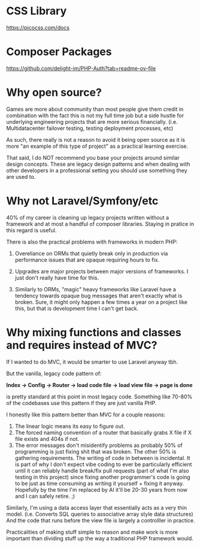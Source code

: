 # CSS Library

https://picocss.com/docs

# Composer Packages

https://github.com/delight-im/PHP-Auth?tab=readme-ov-file


# Why open source?

Games are more about community than most people give them credit in combination with the fact this is not my full time job but a side hustle for underlying engineering projects that are more serious financially. (i.e. Multidatacenter failover testing, testing deployment processes, etc)

As such, there really is not a reason to avoid it being open source as it is more "an example of this type of project" as a practical learning exercise.

That said, I do NOT recommend you base your projects around similar design concepts. These are legacy design patterns and when dealing with other developers in a professional setting you should use something they are used to.

# Why not Laravel/Symfony/etc

40% of my career is cleaning up legacy projects written without a framework and at most a handful of composer libraries. Staying in pratice in this regard is useful.

There is also the practical problems with frameworks in modern PHP:

1) Overeliance on ORMs that quietly break only in production via performance issues that are opaque requiring hours to fix.

2) Upgrades are major projects between major versions of frameworks. I just don't really have time for this.

3) Similarly to ORMs, "magic" heavy frameworks like Laravel have a tendency towards opaque bug messages that aren't exactly what is broken. Sure, it might only happen a few times a year on a project like this, but that is development time I can't get back.

# Why mixing functions and classes and requires instead of MVC?

If I wanted to do MVC, it would be smarter to use Laravel anyway tbh.

But the vanilla, legacy code pattern of:

**Index -> Config -> Router -> load code file -> load view file -> page is done**

is pretty standard at this point in most legacy code. Something like 70-80% of the codebases use this pattern if they are just vanilla PHP.

I honestly like this pattern better than MVC for a couple reasons:

1) The linear logic means its easy to figure out.
2) The forced naming convention of a router that basically grabs X file if X file exists and 404s if not.
3) The error messages don't misidentify problems as probably 50% of programming is just fixing shit that was broken. The other 50% is gathering requirements. The writing of code in between is incidental. It is part of why I don't expect vibe coding to ever be particularly efficient until it can reliably handle break/fix pull requests (part of what I'm also testing in this project) since fixing another programmer's code is going to be just as time consuming as writing it yourself + fixing it anyway. Hopefully by the time I'm replaced by AI it'll be 20-30 years from now and I can safely retire. ;)


Similarly, I'm using a data access layer that essentially acts as a very thin model. (i.e. Converts SQL queries to associative array style data structures) And the code that runs before the view file is largely a controlller in practice.

Practicalities of making stuff simple to reason and make work is more important than dividing stuff up the way a traditional PHP framework would.
